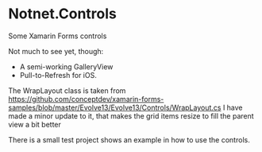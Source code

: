 # Notnet.Controls
Some Xamarin Forms controls

Not much to see yet, though:

* A semi-working GalleryView
* Pull-to-Refresh for iOS.

The WrapLayout class is taken from https://github.com/conceptdev/xamarin-forms-samples/blob/master/Evolve13/Evolve13/Controls/WrapLayout.cs
I have made a minor update to it, that makes the grid items resize to fill the parent view a bit better

There is a small test project shows an example in how to use the controls.